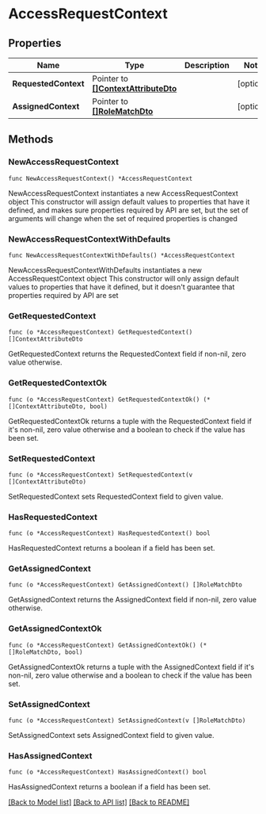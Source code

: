 # AccessRequestContext

## Properties

Name | Type | Description | Notes
------------ | ------------- | ------------- | -------------
**RequestedContext** | Pointer to [**[]ContextAttributeDto**](ContextAttributeDto.md) |  | [optional] 
**AssignedContext** | Pointer to [**[]RoleMatchDto**](RoleMatchDto.md) |  | [optional] 

## Methods

### NewAccessRequestContext

`func NewAccessRequestContext() *AccessRequestContext`

NewAccessRequestContext instantiates a new AccessRequestContext object
This constructor will assign default values to properties that have it defined,
and makes sure properties required by API are set, but the set of arguments
will change when the set of required properties is changed

### NewAccessRequestContextWithDefaults

`func NewAccessRequestContextWithDefaults() *AccessRequestContext`

NewAccessRequestContextWithDefaults instantiates a new AccessRequestContext object
This constructor will only assign default values to properties that have it defined,
but it doesn't guarantee that properties required by API are set

### GetRequestedContext

`func (o *AccessRequestContext) GetRequestedContext() []ContextAttributeDto`

GetRequestedContext returns the RequestedContext field if non-nil, zero value otherwise.

### GetRequestedContextOk

`func (o *AccessRequestContext) GetRequestedContextOk() (*[]ContextAttributeDto, bool)`

GetRequestedContextOk returns a tuple with the RequestedContext field if it's non-nil, zero value otherwise
and a boolean to check if the value has been set.

### SetRequestedContext

`func (o *AccessRequestContext) SetRequestedContext(v []ContextAttributeDto)`

SetRequestedContext sets RequestedContext field to given value.

### HasRequestedContext

`func (o *AccessRequestContext) HasRequestedContext() bool`

HasRequestedContext returns a boolean if a field has been set.

### GetAssignedContext

`func (o *AccessRequestContext) GetAssignedContext() []RoleMatchDto`

GetAssignedContext returns the AssignedContext field if non-nil, zero value otherwise.

### GetAssignedContextOk

`func (o *AccessRequestContext) GetAssignedContextOk() (*[]RoleMatchDto, bool)`

GetAssignedContextOk returns a tuple with the AssignedContext field if it's non-nil, zero value otherwise
and a boolean to check if the value has been set.

### SetAssignedContext

`func (o *AccessRequestContext) SetAssignedContext(v []RoleMatchDto)`

SetAssignedContext sets AssignedContext field to given value.

### HasAssignedContext

`func (o *AccessRequestContext) HasAssignedContext() bool`

HasAssignedContext returns a boolean if a field has been set.


[[Back to Model list]](../README.md#documentation-for-models) [[Back to API list]](../README.md#documentation-for-api-endpoints) [[Back to README]](../README.md)



